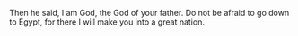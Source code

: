 Then he said, I am God, the God of your father. Do not be afraid to go down to Egypt, for there I will make you into a great nation.
